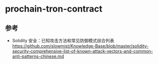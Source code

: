 # prochain-tron-contract

## 参考

- Solidity 安全：已知攻击方法和常见防御模式综合列表 https://github.com/slowmist/Knowledge-Base/blob/master/solidity-security-comprehensive-list-of-known-attack-vectors-and-common-anti-patterns-chinese.md
